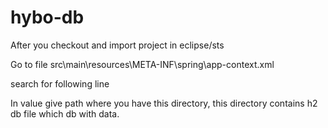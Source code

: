 # hybo-db

After you checkout and import project in eclipse/sts

Go to file <project-root>src\main\resources\META-INF\spring\app-context.xml

search for following line
<property name="url" value="jdbc:h2:D:\CodeConcepts\hackovation2017\code\gitSaurabh\hybo-db\hybodb\db\test/hybo" />

In value give path where you have this directory, this directory contains h2 db file which db with data.

